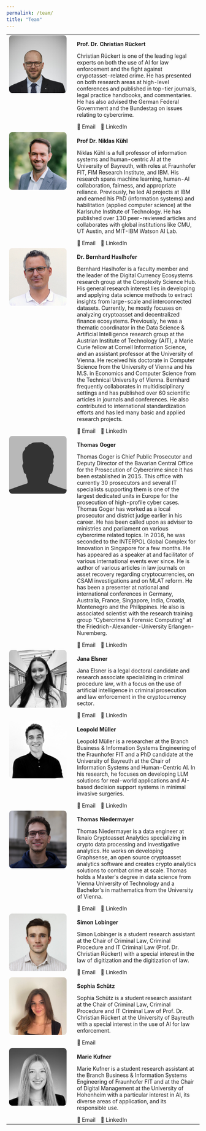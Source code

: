 ```yaml
---
permalink: /team/
title: "Team"
---
```


<table>
  <tr>
    <td style="vertical-align: top; width: 150px;">
      <img src="../assets/images/bio-photo-christian-rueckert.jpeg" alt="Christian Rückert" style="width: 150px; height: 150px; object-fit: cover; object-position: top; border-radius: 8px;">
    </td>
    <td style="vertical-align: top; padding-left: 20px;">
      <p><strong>Prof. Dr. Christian Rückert</strong></p>
      <p>Christian Rückert is one of the leading legal experts on both the use of AI
      for law enforcement and the fight against crypotasset-related crime. He has presented on
      both research areas at high-level conferences and published in top-tier journals, legal
      practice handbooks, and commentaries. He has also advised the German Federal
      Government and the Bundestag on issues relating to cybercrime.</p>
      <a href="mailto:lehrstuhl.str2[at]uni-bayreuth.de" style="text-decoration: none; margin-right: 10px;">
        📧 Email
      </a>
      <a href="https://linkedin.com/in/christian-rückert-296122189" target="_blank" style="text-decoration: none;">
        🔗 LinkedIn
      </a>
    </td>
  </tr>
  
  <tr>
    <td style="vertical-align: top; width: 150px;">
      <img src="../assets/images/bio-photo-niklas-kuehl.jpg" alt="Niklas Kühl" style="width: 150px; height: 150px; object-fit: cover; object-position: top; border-radius: 8px;">
    </td>
    <td style="vertical-align: top; padding-left: 20px;">
      <p><strong>Prof Dr. Niklas Kühl</strong></p>
      <p>Niklas Kühl is a full professor of information systems and human-centric AI at the University of Bayreuth, with roles at Fraunhofer FIT, FIM Research Institute, and IBM. His research spans machine learning, human-AI collaboration, fairness, and appropriate reliance. Previously, he led AI projects at IBM and earned his PhD (information systems) and habilitation (applied computer science) at the Karlsruhe Institute of Technology. He has published over 130 peer-reviewed articles and collaborates with global institutions like CMU, UT Austin, and MIT-IBM Watson AI Lab.</p>
      <a href="mailto:kuehl@uni-bayreuth.de" style="text-decoration: none; margin-right: 10px;">
        📧 Email
      </a>
      <a href="https://linkedin.com/in/niklaskuehl" target="_blank" style="text-decoration: none;">
        🔗 LinkedIn
      </a>
    </td>
  </tr>
  
  <tr>
    <td style="vertical-align: top; width: 150px;">
      <img src="../assets/images/bio-photo-bernhard-haslhofer.jpg" alt="Bernhard Haslhofer" style="width: 150px; height: 150px; object-fit: cover; object-position: top; border-radius: 8px;">
    </td>
    <td style="vertical-align: top; padding-left: 20px;">
      <p><strong>Dr. Bernhard Haslhofer</strong></p>
      <p>Bernhard Haslhofer is a faculty member and the leader of the Digital Currency Ecosystems research group at the Complexity Science Hub.
      His general research interest lies in developing and applying data science methods to extract insights from large-scale and interconnected datasets. Currently, he mostly focuses on analyzing cryptoasset and decentralized finance ecosystems.
      Previously, he was a thematic coordinator in the Data Science & Artificial Intelligence research group at the Austrian Institute of Technology (AIT), a Marie Curie fellow at Cornell Information Science, and an assistant professor at the University of Vienna. He received his doctorate in Computer Science from the University of Vienna and his M.S. in Economics and Computer Science from the Technical University of Vienna.
      Bernhard frequently collaborates in multidisciplinary settings and has published over 60 scientific articles in journals and conferences. He also contributed to international standardization efforts and has led many basic and applied research projects.</p>
      <a href="mailto:haslhofer@csh.ac.at" style="text-decoration: none; margin-right: 10px;">
        📧 Email
      </a>
      <a href="https://linkedin.com/in/bernhardhaslhofer" target="_blank" style="text-decoration: none;">
        🔗 LinkedIn
      </a>
    </td>
  </tr>
  
  <tr>
    <td style="vertical-align: top; width: 150px;">
      <img src="../assets/images/bio-photo-thomas-goger.jpg" alt="Thomas Goger" style="width: 150px; height: 150px; object-fit: cover; object-position: top; border-radius: 8px;">
    </td>
    <td style="vertical-align: top; padding-left: 20px;">
      <p><strong>Thomas Goger</strong></p>
      <p>Thomas Goger is Chief Public Prosecutor and Deputy Director of the Bavarian Central Office for the Prosecution of Cybercrime since it has been established in 2015. This office with currently 30 prosecutors and several IT specialists supporting them is one of the largest dedicated units in Europe for the prosecution of high-profile cyber cases. Thomas Goger has worked as a local prosecutor and district judge earlier in his career. He has been called upon as adviser to ministries and parliament on various cybercrime related topics. In 2016, he was seconded to the INTERPOL Global Complex for Innovation in Singapore for a few months. He has appeared as a speaker at and facilitator of various international events ever since. He is author of various articles in law journals on asset recovery regarding cryptocurrencies, on CSAM investigations and on MLAT reform. He has been a presenter at national and international conferences in Germany, Australia, France, Singapore, India, Croatia, Montenegro and the Philippines. He also is associated scientist with the research training group "Cybercrime & Forensic Computing" at the Friedrich-Alexander-University Erlangen-Nuremberg.</p>
      <a href="mailto:john@pressestelle@gensta-ba.bayern.de" style="text-decoration: none; margin-right: 10px;">
        📧 Email
      </a>
      <a href="https://linkedin.com/in/thomas-goger-134342353" target="_blank" style="text-decoration: none;">
        🔗 LinkedIn
      </a>
    </td>
  </tr>
  
  <tr>
    <td style="vertical-align: top; width: 150px;">
      <img src="../assets/images/bio-photo-jana-elsner.png" alt="Jana Elsner" style="width: 150px; height: 150px; object-fit: cover; object-position: top; border-radius: 8px;">
    </td>
    <td style="vertical-align: top; padding-left: 20px;">
      <p><strong>Jana Elsner</strong></p>
      <p>Jana Elsner is a legal doctoral candidate and research associate specializing in criminal procedure law, with a focus on the use of artificial intelligence in criminal prosecution and law enforcement in the cryptocurrency sector.</p>
      <a href="mailto:jana.elsner@uni-bayreuth.de" style="text-decoration: none; margin-right: 10px;">
        📧 Email
      </a>
      <a href="https://www.linkedin.com/in/jana-elsner-40a798382/" target="_blank" style="text-decoration: none;">
        🔗 LinkedIn
        </a>
    </td>
  </tr>
  
  <tr>
    <td style="vertical-align: top; width: 150px;">
        <img src="../assets/images/bio-photo-leopold-mueller.jpeg" alt="Leopold Müller" style="width: 150px; height: 150px; object-fit: cover; object-position: top; border-radius: 8px;">
    </td>
    <td style="vertical-align: top; padding-left: 20px;">
        <p><strong>Leopold Müller</strong></p>
        <p>Leopold Müller is a researcher at the Branch Business & Information Systems Engineering of the Fraunhofer FIT and a PhD candidate at the University of Bayreuth at the Chair of Information Systems and Human-Centric AI. In his research, he focuses on developing LLM solutions for real-world applications and AI-based decision support systems in minimal invasive surgeries.</p>
        <a href="mailto:leopold.mueller@uni-bayreuth.de" style="text-decoration: none; margin-right: 10px;">
        📧 Email
        </a>
        <a href="https://linkedin.com/in/leopoldmueller" target="_blank" style="text-decoration: none;">
        🔗 LinkedIn
        </a>
    </td>
  </tr>
  
  <tr>
    <td style="vertical-align: top; width: 150px;">
      <img src="../assets/images/bio-photo-thomas-niedermayer.jpg" alt="Thomas Niedermayer" style="width: 150px; height: 150px; object-fit: cover; object-position: top; border-radius: 8px;">
    </td>
    <td style="vertical-align: top; padding-left: 20px;">
      <p><strong>Thomas Niedermayer</strong></p>
      <p>Thomas Niedermayer is a data engineer at Iknaio Cryptoasset Analytics specializing in crypto data processing and investigative analytics. He works on developing Graphsense, an open source cryptoasset analytics software and creates crypto analytics solutions to combat crime at scale. Thomas holds a Master's degree in data science from Vienna University of Technology and a Bachelor's in mathematics from the University of Vienna.</p>
      <a href="mailto:thomas.niedermayer@iknaio.io" style="text-decoration: none; margin-right: 10px;">
        📧 Email
      </a>
      <a href="https://linkedin.com/in/thomas-niedermayer" target="_blank" style="text-decoration: none;">
        🔗 LinkedIn
      </a>
    </td>
  </tr>
  <tr>
    <td style="vertical-align: top; width: 150px;">
      <img src="../assets/images/bio-photo-simon-lobinger.png" alt="Simon Lobinger" style="width: 150px; height: 150px; object-fit: cover; object-position: top; border-radius: 8px;">
    </td>
    <td style="vertical-align: top; padding-left: 20px;">
      <p><strong>Simon Lobinger</strong></p>
      <p>Simon Lobinger is a student research assistant at the Chair of Criminal Law, Criminal Procedure and IT Criminal Law (Prof. Dr. Christian Rückert) with a special interest in the law of digitization and the digitization of law.</p>
      <a href="mailto:simon.lobinger@uni-bayreuth.de" style="text-decoration: none; margin-right: 10px;">
        📧 Email
      </a>
      <a href="https://linkedin.com/in/simon-lobinger-87108926b" target="_blank" style="text-decoration: none;">
        🔗 LinkedIn
      </a>
    </td>
  </tr>
  <tr>
    <td style="vertical-align: top; width: 150px;">
      <img src="../assets/images/bio-photo-sophia-schuetz.jpg" alt="Sophia Schütz" style="width: 150px; height: 150px; object-fit: cover; object-position: top; border-radius: 8px;">
    </td>
    <td style="vertical-align: top; padding-left: 20px;">
      <p><strong>Sophia Schütz</strong></p>
      <p>Sophia Schütz is a student research assistant at the Chair of Criminal Law, Criminal Procedure and IT Criminal Law of Prof. Dr. Christian Rückert at the University of Bayreuth with a special interest in the use of AI for law enforcement.</p>
      <a href="mailto:sophia.schuetz@uni-bayreuth.de" style="text-decoration: none; margin-right: 10px;">
        📧 Email
      </a>
    </td>
  </tr>
  <tr>
    <td style="vertical-align: top; width: 150px;">
      <img src="../assets/images/bio-photo-marie-kufner.jpg" alt="Marie Kufner" style="width: 150px; height: 150px; object-fit: cover; object-position: top; border-radius: 8px;">
    </td>
    <td style="vertical-align: top; padding-left: 20px;">
      <p><strong>Marie Kufner</strong></p>
      <p>Marie Kufner is a student research assistant at the Branch Business & Information Systems Engineering of Fraunhofer FIT and at the Chair of Digital Management at the University of Hohenheim with a particular interest in AI, its diverse areas of application, and its responsible use.</p>
      <a href="mailto:marie.kufner@uni-hohenheim.de" style="text-decoration: none; margin-right: 10px;">
        📧 Email
      </a>
      <a href="https://www.linkedin.com/in/marie-kufner" target="_blank" style="text-decoration: none;">
        🔗 LinkedIn
      </a>
    </td>
  </tr>
</table>